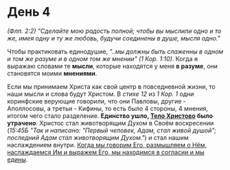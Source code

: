 # День 4

*(Флп. 2:2) "Сделайте мою радость полной; чтобы вы мыслили одно и то же, имея одну и ту же любовь, будучи соединены в душе, мысля одно."*

Чтобы практиковать единодушие, *"..мы должны быть слаженны в одном и том же разуме и в одном том же мнении" (1 Кор. 1:10)*. Когда я выражаю словами те **мысли**, которые находятся у меня **в разуме**, они становятся моими **мнениями**.

Если мы принимаем Христа как свой центр в повседневной жизни, то наши мысли и слова будут Христом. В *стихе 12* из *1 Кор. 1* одни коринфские верующие говорили, что они Павловы, другие - Аполлосовы, а третьи - Кифины, то есть было 4 стороны, 4 мнения, итогом чего стало разделение. **Единство ушло, <ins>Тело Христово</ins> было утрачено**. Христос стал животворящим Духом в Своём воскресении (*15:45Б "Так и написано: "Первый человек, Адам, стал живой душой"; последний Адам стал животворящим Духом."*) и стал нашим наслаждением внутри. <ins>Когда мы говорим Его, размышляем о Нём, наслаждаемся Им и выражем Его, мы находимся в согласии и мы едины</ins>.

